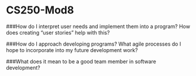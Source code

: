 # CS250-Mod8
###How do I interpret user needs and implement them into a program? How does creating “user stories” help with this?

###How do I approach developing programs? What agile processes do I hope to incorporate into my future development work?

###What does it mean to be a good team member in software development?
